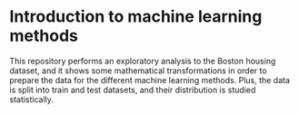 # Introduction to machine learning methods

This repository performs an exploratory analysis to the Boston housing dataset, and it shows some mathematical transformations in order to prepare the data for the different machine learning methods. Plus, the data is split into train and test datasets, and their distribution is studied statistically. 

